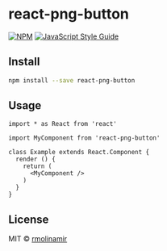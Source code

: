 # react-png-button

> 

[![NPM](https://img.shields.io/npm/v/react-png-button.svg)](https://www.npmjs.com/package/react-png-button) [![JavaScript Style Guide](https://img.shields.io/badge/code_style-standard-brightgreen.svg)](https://standardjs.com)

## Install

```bash
npm install --save react-png-button
```

## Usage

```tsx
import * as React from 'react'

import MyComponent from 'react-png-button'

class Example extends React.Component {
  render () {
    return (
      <MyComponent />
    )
  }
}
```

## License

MIT © [rmolinamir](https://github.com/rmolinamir)
